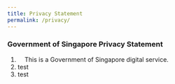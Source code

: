 ```yaml
---
title: Privacy Statement
permalink: /privacy/
---
```


### **Government of Singapore Privacy Statement**

1. &nbsp; &nbsp; This is a Government of Singapore digital service.
2. test
3. test
